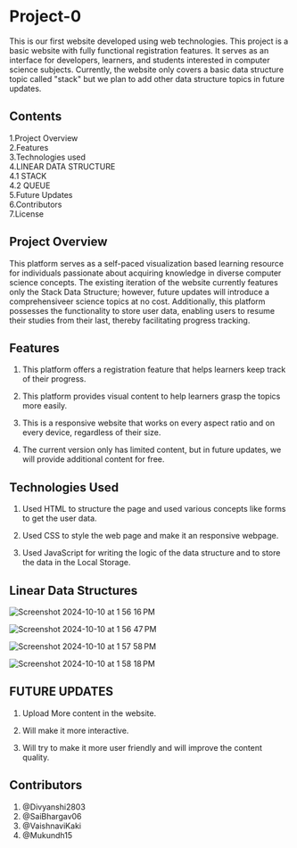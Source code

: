 # Project-0

This is our first website developed using web technologies. This project is a basic website with fully functional registration features. It serves as an interface for developers, learners, and students interested in computer science subjects. Currently, the website only covers a basic data structure topic called "stack" but we plan to add other data structure topics in future updates.

## Contents

1.Project Overview \
2.Features\
3.Technologies used\
4.LINEAR DATA STRUCTURE\
 4.1 STACK\
 4.2 QUEUE\
5.Future Updates\
6.Contributors\
7.License

## Project Overview

This platform serves as a self-paced visualization based learning resource for individuals passionate about acquiring knowledge in diverse computer science concepts. The existing iteration of the website currently features only the Stack Data Structure; however, future updates will introduce a comprehensiveer science topics at no cost. Additionally, this platform possesses the functionality to store user data, enabling users to resume their studies from their last, thereby facilitating progress tracking.

## Features

1. This platform offers a registration feature that helps learners keep track of their progress.

2. This platform provides visual content to help learners grasp the topics more easily.

3. This is a responsive website that works on every aspect ratio and on every device, regardless of their size.

4. The current version only has limited content, but in future updates, we will provide additional content for free.

## Technologies Used

1. Used HTML to structure the page and used various concepts like forms to get the user data.

2. Used CSS to style the web page and make it an responsive webpage.

3. Used JavaScript for writing the logic of the data structure and to store the data in the Local Storage.

## Linear Data Structures

![Screenshot 2024-10-10 at 1 56 16 PM](https://github.com/user-attachments/assets/20c314ee-c218-49c1-b999-e5f848761e5b)

![Screenshot 2024-10-10 at 1 56 47 PM](https://github.com/user-attachments/assets/e75bc32b-d664-40ff-9403-4e0ad9ec9298)

![Screenshot 2024-10-10 at 1 57 58 PM](https://github.com/user-attachments/assets/dbc54d7d-a493-44c5-9ca8-da041ec5b066)

![Screenshot 2024-10-10 at 1 58 18 PM](https://github.com/user-attachments/assets/a6c65c1e-3783-4cfc-8709-6d78023a45b2)


## FUTURE UPDATES

1. Upload More content in the website.

2. Will make it more interactive.

3. Will try to make it more user friendly and will improve the content quality.

## Contributors

1. @Divyanshi2803
2. @SaiBhargav06
3. @VaishnaviKaki
4. @Mukundh15

